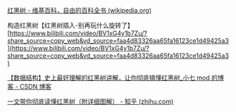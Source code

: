 [红黑树 - 维基百科，自由的百科全书 (wikipedia.org)](https://zh.wikipedia.org/wiki/%E7%BA%A2%E9%BB%91%E6%A0%91#)

构造红黑树【红黑树插入-别再玩什么旋转了】 [https://www.bilibili.com/video/BV1xG4y1b7Zu/?share_source=copy_web&vd_source=faa4d83326aa65fa16123ce1d49425a3](https://www.bilibili.com/video/BV1xG4y1b7Zu/?share_source=copy_web&vd_source=faa4d83326aa65fa16123ce1d49425a3)

[【数据结构】史上最好理解的红黑树讲解，让你彻底搞懂红黑树_小七 mod 的博客 - CSDN 博客](https://blog.csdn.net/cy973071263/article/details/122543826)

[一文带你彻底读懂红黑树（附详细图解） - 知乎 (zhihu.com)](https://zhuanlan.zhihu.com/p/91960960)